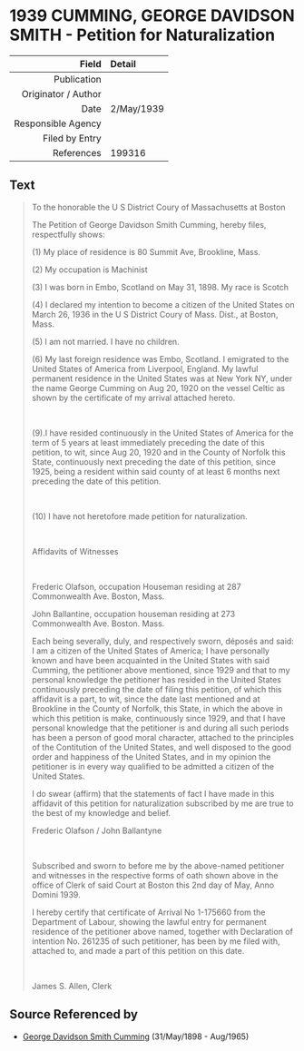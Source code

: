 ﻿---
layout: page
permalink: /sources/s16149568
---

# 1939 CUMMING, GEORGE DAVIDSON SMITH - Petition for Naturalization

Field | Detail
---:|:---
Publication | 
Originator / Author | 
Date | 2/May/1939
Responsible Agency | 
Filed by Entry | 
References | 199316

## Text

> To the honorable the U S District Coury of Massachusetts at Boston
>
> The Petition of George Davidson Smith Cumming, hereby files, respectfully shows:
>
> (1) My place of residence is 80 Summit Ave, Brookline, Mass.
>
> (2) My occupation is Machinist
>
> (3) I was born in Embo, Scotland on May 31, 1898. My race is Scotch
>
> (4) I declared my intention to become a citizen of the United States on March 26, 1936 in the U S District Coury of Mass. Dist., at Boston, Mass.
>
> (5) I am not married. I have no children.
>
> (6) My last foreign residence was Embo, Scotland. I emigrated to the United States of America from Liverpool, England. My lawful permanent residence in the United States was at New York NY, under the name George Cumming on Aug 20, 1920 on the vessel Celtic as shown by the certificate of my arrival attached hereto.
>
> <br/>
>
> (9).I have resided continuously in the United States of America for the term of 5 years at least immediately preceding the date of this petition, to wit, since Aug 20, 1920 and in the County of Norfolk this State, continuously next preceding the date of this petition, since 1925, being a resident within said county of at least 6 months next preceding the date of this petition.
>
> <br/>
>
> (10) I have not heretofore made petition for naturalization.
>
> <br/>
>
> Affidavits of Witnesses
>
> <br/>
>
> Frederic Olafson, occupation Houseman residing at 287 Commonwealth Ave. Boston, Mass.
>
> John Ballantine, occupation houseman residing at 273 Commonwealth Ave. Boston. Mass.
>
> Each being severally, duly, and respectively sworn, déposés and said: I am a citizen of the United States of America; I have personally known and have been acquainted in the United States with said Cumming, the petitioner above mentioned, since 1929 and that to my personal knowledge the petitioner has resided in the United States continuously preceding the date of filing this petition, of which this affidavit is a part, to wit, since the date last mentioned and at Brookline in the County of Norfolk, this State, in which the above in which this petition is make, continuously since 1929, and that I have personal knowledge that the petitioner is and during all such periods has been a person of good moral character, attached to the principles of the Contitution of the United States, and well disposed to the good order and happiness of the United States, and in my opinion the petitioner is in every way qualified to be admitted a citizen of the United States.
>
> I do swear (affirm) that the statements of fact I have made in this affidavit of this petition for naturalization subscribed by me are true to the best of my knowledge and belief.
>
> Frederic Olafson / John Ballantyne
>
> <br/>
>
> Subscribed and sworn to before me by the above-named petitioner and witnesses in the respective forms of oath shown above in the office of Clerk of said Court at Boston this 2nd day of May, Anno Domini 1939.
>
> I hereby certify that certificate of Arrival No 1-175660 from the Department of Labour, showing the lawful entry for permanent residence of the petitioner above named, together with Declaration of intention No. 261235 of such petitioner, has been by me filed with, attached to, and made a part of this petition on this date.
>
> <br/>
>
> James S. Allen, Clerk
>

## Source Referenced by

* [George Davidson Smith Cumming](../people/@13773669@-george-davidson-smith-cumming-b1898-5-31-d1965-8.md) (31/May/1898 - Aug/1965)
